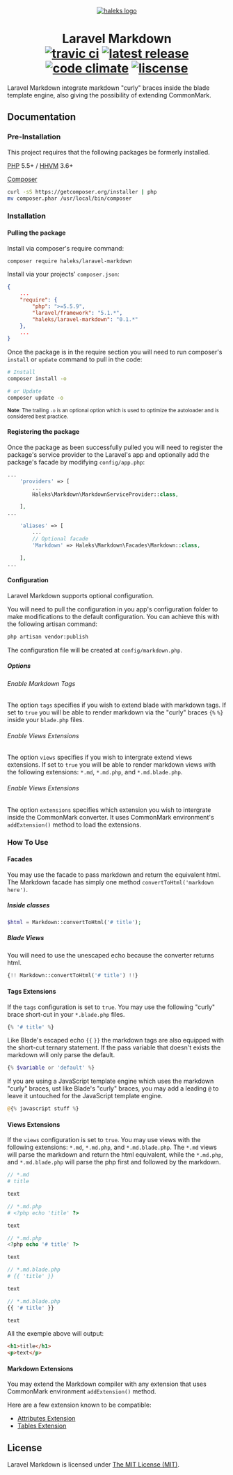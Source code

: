 <p align="center">
<a href="https://haleks.ca" target="_blank"><img src="https://haleks.ca/images/logo/haleks[markdown-orange].png" alt="haleks logo"></a>
</p>

<h1 align="center">
Laravel Markdown
<br>
<a href="https://travis-ci.org/haleks/laravel-markdown" target="_blank"><img src="https://img.shields.io/travis/haleks/laravel-markdown/master.svg?style=flat-square" alt="travic ci"></a>
<a href="https://github.com/haleks/laravel-markdown/releases" target="_blank"><img src="https://img.shields.io/github/release/haleks/laravel-markdown.svg?style=flat-square" alt="latest release"></a>
<a href="https://codeclimate.com/github/haleks/laravel-markdown" target="_blank"><img src="https://img.shields.io/codeclimate/github/haleks/laravel-markdown.svg?style=flat-square" alt="code climate"></a>
<a href="LISCENCE" target="_blank"><img src="https://img.shields.io/badge/license-MIT-ff4c00.svg?style=flat-square" alt="liscense"></a>
</h1>

Laravel Markdown integrate markdown "curly" braces inside the blade template engine, also giving the possibility of extending CommonMark.

## Documentation

### Pre-Installation
This project requires that the following packages be formerly installed.

[PHP](https://php.net) 5.5+ / [HHVM](http://hhvm.com) 3.6+

[Composer](https://github.com/composer/composer)  
```bash
curl -sS https://getcomposer.org/installer | php
mv composer.phar /usr/local/bin/composer
```


### Installation

#### Pulling the package
Install via composer's require command:
```bash
composer require haleks/laravel-markdown
```

Install via your projects' `composer.json`:
```json
{
    ...
    "require": {
        "php": ">=5.5.9",
        "laravel/framework": "5.1.*",
        "haleks/laravel-markdown": "0.1.*"
    },
    ...
}
```

Once the package is in the require section you will need to run composer's `install` or `update` command to pull in the code:
```bash
# Install
composer install -o

# or Update
composer update -o
```
<sup>**Note**: The trailing `-o` is an optional option which is used to optimize the autoloader and is considered best practice.</sup>


#### Registering the package
Once the package as been successfully pulled you will need to register the package's service provider to the Laravel's app and optionally add the package's facade by modifying `config/app.php`:

```php
...
    'providers' => [
        ...
        Haleks\Markdown\MarkdownServiceProvider::class,

    ],
...

    'aliases' => [
        ...
        // Optional facade
        'Markdown' => Haleks\Markdown\Facades\Markdown::class,

    ],
...
```


#### Configuration
Laravel Markdown supports optional configuration.

You will need to pull the configuration in you app's configuration folder to make modifications to the default configuration.  You can achieve this with the following artisan command:

``` bash
php artisan vendor:publish
```

The configuration file will be created at `config/markdown.php`.


##### Options

###### Enable Markdown Tags
The option `tags` specifies if you wish to extend blade with markdown tags.  If set to `true` you will be able to render markdown via the "curly" braces  `{%` `%}` inside your `blade.php` files.

###### Enable Views Extensions
The option `views` specifies if you wish to intergrate extend views extensions.  If set to `true` you will be able to render markdown views with the following extensions:  `*.md`, `*.md.php`, and `*.md.blade.php`.

###### Enable Views Extensions
The option `extensions` specifies which extension you wish to intergrate inside the CommonMark converter.  It uses CommonMark environment's `addExtension()` method to load the extensions.


### How To Use

#### Facades
You may use the facade to pass markdown and return the equivalent html.  The Markdown facade has simply one method `convertToHtml('markdown here')`.

##### Inside classes
```php
$html = Markdown::convertToHtml('# title');
```

##### Blade Views
You will need to use the unescaped echo because the converter returns html.

```php
{!! Markdown::convertToHtml('# title') !!}
```

#### Tags Extensions
If the `tags` configuration is set to `true`.  You may use the following "curly" brace short-cut in your `*.blade.php` files.

```php
{% '# title' %}
```

Like Blade's escaped echo `{{` `}}` the markdown tags are also equipped with the short-cut ternary statement.  If the pass variable that doesn't exists the markdown will only parse the default.

```php
{% $variable or 'default' %}
```

If you are using a JavaScript template engine which uses the markdown "curly" braces, ust like Blade's "curly" braces, you may add a leading `@` to leave it untouched for the JavaScript template engine.

```php
@{% javascript stuff %}
```

#### Views Extensions
If the `views` configuration is set to `true`.  You may use views with the following extensions: `*.md`, `*.md.php`, and `*.md.blade.php`.  The `*.md` views will parse the markdown and return the html equivalent, while the `*.md.php`, and `*.md.blade.php` will parse the php first and followed by the markdown.

```php
// *.md
# title

text
```
```php
// *.md.php
# <?php echo 'title' ?>

text
```
```php
// *.md.php
<?php echo '# title' ?>

text
```
```php
// *.md.blade.php
# {{ 'title' }}

text
```
```php
// *.md.blade.php
{{ '# title' }}

text
```

All the exemple above will output:

```html
<h1>title</h1>
<p>text</p>
```

#### Markdown Extensions
You may extend the Markdown compiler with any extension that uses CommonMark environment `addExtension()` method.

Here are a few extension known to be compatible:
- [Attributes Extension](https://github.com/webuni/commonmark-table-extension)
- [Tables Extension](https://github.com/webuni/commonmark-table-extension)


## License
Laravel Markdown is licensed under [The MIT License (MIT)](LICENSE).
